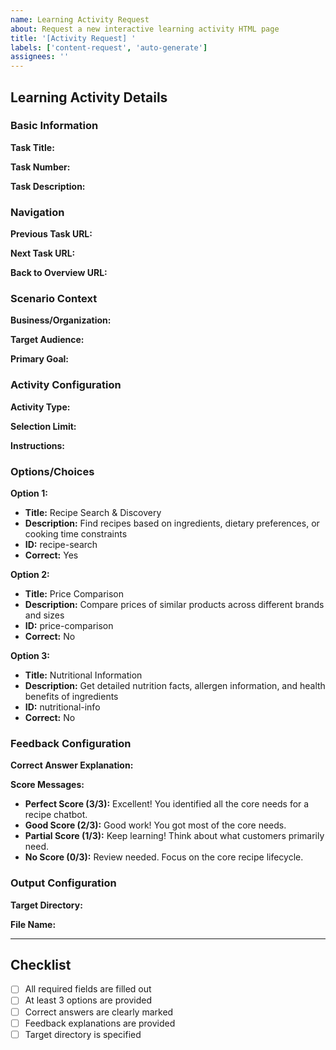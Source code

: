 ```yaml
---
name: Learning Activity Request
about: Request a new interactive learning activity HTML page
title: '[Activity Request] '
labels: ['content-request', 'auto-generate']
assignees: ''
---
```


## Learning Activity Details

### Basic Information
**Task Title:** 
<!-- Example: "Task 1: Identify User Needs" -->

**Task Number:** 
<!-- Example: "1" (if part of a sequence) -->

**Task Description:** 
<!-- Brief description of what learners will do -->

### Navigation
**Previous Task URL:** 
<!-- Relative path to previous task, or leave empty if first task -->
<!-- Example: "../task-1-user-needs/index.html" -->

**Next Task URL:** 
<!-- Relative path to next task, or leave empty if last task -->
<!-- Example: "../task-3-metrics-selection/index.html" -->

**Back to Overview URL:** 
<!-- Relative path to overview page -->
<!-- Example: "../index.html" -->

### Scenario Context
**Business/Organization:** 
<!-- Example: "Munson's Pickles and Preserves Farm - a family farm specializing in artisanal pickles, preserves, and farm-fresh produce" -->

**Target Audience:** 
<!-- Example: "Busy families, health-conscious shoppers, and cooking enthusiasts" -->

**Primary Goal:** 
<!-- Example: "Help customers discover recipes, plan meals, and make informed food choices" -->

### Activity Configuration
**Activity Type:** 
<!-- Select one: multiple-choice-selection, matching, ranking, true-false -->

**Selection Limit:** 
<!-- For multiple-choice-selection: How many items should learners select? Example: "3" -->

**Instructions:** 
<!-- Example: "Select the 3 most relevant user needs for a farm business recipe chatbot from the 9 options below." -->

### Options/Choices
<!-- Provide each option in the following format. Add more as needed. -->

**Option 1:**
- **Title:** Recipe Search & Discovery
- **Description:** Find recipes based on ingredients, dietary preferences, or cooking time constraints
- **ID:** recipe-search
- **Correct:** Yes

**Option 2:**
- **Title:** Price Comparison
- **Description:** Compare prices of similar products across different brands and sizes
- **ID:** price-comparison
- **Correct:** No

**Option 3:**
- **Title:** Nutritional Information
- **Description:** Get detailed nutrition facts, allergen information, and health benefits of ingredients
- **ID:** nutritional-info
- **Correct:** No

<!-- Add more options as needed -->

### Feedback Configuration
**Correct Answer Explanation:** 
<!-- Explain why the correct answers are correct -->
<!-- Example: "Recipe Search is the primary function customers expect from a recipe chatbot" -->

**Score Messages:** 
<!-- Customize messages for different score levels -->
- **Perfect Score (3/3):** Excellent! You identified all the core needs for a recipe chatbot.
- **Good Score (2/3):** Good work! You got most of the core needs.
- **Partial Score (1/3):** Keep learning! Think about what customers primarily need.
- **No Score (0/3):** Review needed. Focus on the core recipe lifecycle.

### Output Configuration
**Target Directory:** 
<!-- Where should the HTML file be created? Example: "recipe-chatbot-mockups/task-1-user-needs/" -->

**File Name:** 
<!-- What should the HTML file be named? Example: "index.html" -->

---

## Checklist
- [ ] All required fields are filled out
- [ ] At least 3 options are provided
- [ ] Correct answers are clearly marked
- [ ] Feedback explanations are provided
- [ ] Target directory is specified